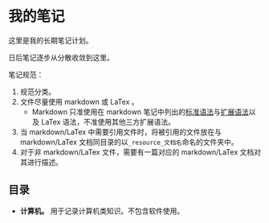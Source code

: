 # 我的笔记

这里是我的长期笔记计划。

日后笔记逐步从分散收敛到这里。

笔记规范：

1. 规范分类。
2. 文件尽量使用 markdown 或 LaTex 。
   - Markdown 只准使用在 markdown 笔记中列出的[标准语法](./计算机/语言/markdown/markdown标准语法.md)与[扩展语法](./计算机/语言/markdown/markdown扩展语法.md)以及 LaTex 语法，不准使用其他三方扩展语法。
3. 当 markdown/LaTex 中需要引用文件时，将被引用的文件放在与 markdown/LaTex 文档同目录的以`_resource_文档名`命名的文件夹中。
4. 对于非 markdown/LaTex 文件，需要有一篇对应的 markdown/LaTex 文档对其进行描述。

## 目录

- **计算机。** 用于记录计算机类知识。不包含软件使用。
